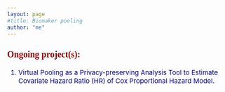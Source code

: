 ```yaml
---
layout: page
#title: Biomaker pooling
author: "me"
---
```


<style type="text/css">

body{ /* Normal  */
      font-size: 15px;
      color: DarkBlue;
  }
td {  /* Table  */
  font-size: 8px;
}
h1.title {
  font-size: 38px;
  color: DarkRed;
}
h1 { /* Header 1 */
  font-size: 28px;
  color: DarkBlue;
}
h2 { /* Header 2 */
    font-size: 22px;
  color: DarkBlue;
}
h3 { /* Header 3 */
  font-size: 20px;
  font-family: "Times New Roman", Times, serif;
  color: DarkRed;
}
code.r{ /* Code block */
    font-size: 12px;
}
pre { /* Code block - determines code spacing between lines */
    font-size: 14px;
}
</style>

### Ongoing project(s):

1. Virtual Pooling as a Privacy-preserving Analysis Tool to Estimate Covariate Hazard Ratio (HR) of Cox Proportional Hazard Model.
